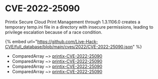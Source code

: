 # CVE-2022-25090

Printix Secure Cloud Print Management through 1.3.1106.0 creates a temporary temp.ini file in a directory with insecure permissions, leading to privilege escalation because of a race condition.

{% embed url="https://github.com/Live-Hack-CVE/full_database/blob/main/cves/2022/CVE-2022-25090.json" %}


* ComparedArray ~> [printix-CVE-2022-25090](https://www.alice-snow.ru/2022/database/cve-2022-25090/printix-cve-2022-25090-comparedarray)
* ComparedArray ~> [printix-CVE-2022-25090](https://www.alice-snow.ru/2022/database/cve-2022-25090/printix-cve-2022-25090-comparedarray)
* ComparedArray ~> [printix-CVE-2022-25090](https://www.alice-snow.ru/2022/database/cve-2022-25090/printix-cve-2022-25090-comparedarray)
* ComparedArray ~> [printix-CVE-2022-25090](https://www.alice-snow.ru/2022/database/cve-2022-25090/printix-cve-2022-25090-comparedarray)